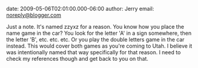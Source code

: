 date: 2009-05-06T02:01:00.000-06:00
author: Jerry
email: noreply@blogger.com

Just a note.  It's named zzyxz for a reason.  You know how you place the name
game in the car?  You look for the letter 'A' in a sign somewhere, then the
letter 'B', etc. etc. etc.  Or you play the double letters game in the car
instead.  This would cover both games as you're coming to Utah.  I believe it
was intentionally named that way specifically for that reason.  I need to check
my references though and get back to you on that.
